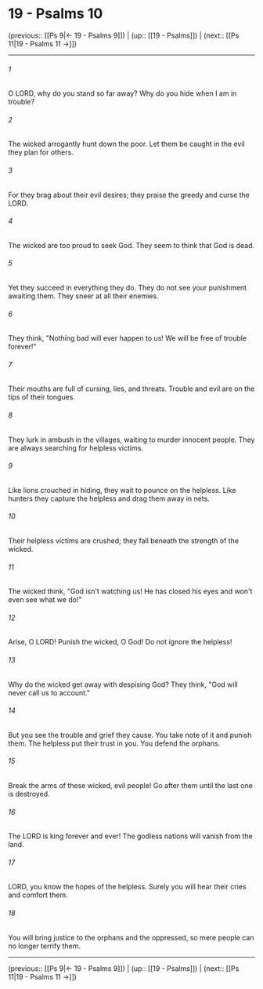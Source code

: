 # 19 - Psalms 10

(previous:: [[Ps 9|← 19 - Psalms 9]]) | (up:: [[19 - Psalms]]) | (next:: [[Ps 11|19 - Psalms 11 →]])

***


###### 1 
O LORD, why do you stand so far away? Why do you hide when I am in trouble? 

###### 2 
The wicked arrogantly hunt down the poor. Let them be caught in the evil they plan for others. 

###### 3 
For they brag about their evil desires; they praise the greedy and curse the LORD. 

###### 4 
The wicked are too proud to seek God. They seem to think that God is dead. 

###### 5 
Yet they succeed in everything they do. They do not see your punishment awaiting them. They sneer at all their enemies. 

###### 6 
They think, "Nothing bad will ever happen to us! We will be free of trouble forever!" 

###### 7 
Their mouths are full of cursing, lies, and threats. Trouble and evil are on the tips of their tongues. 

###### 8 
They lurk in ambush in the villages, waiting to murder innocent people. They are always searching for helpless victims. 

###### 9 
Like lions crouched in hiding, they wait to pounce on the helpless. Like hunters they capture the helpless and drag them away in nets. 

###### 10 
Their helpless victims are crushed; they fall beneath the strength of the wicked. 

###### 11 
The wicked think, "God isn't watching us! He has closed his eyes and won't even see what we do!" 

###### 12 
Arise, O LORD! Punish the wicked, O God! Do not ignore the helpless! 

###### 13 
Why do the wicked get away with despising God? They think, "God will never call us to account." 

###### 14 
But you see the trouble and grief they cause. You take note of it and punish them. The helpless put their trust in you. You defend the orphans. 

###### 15 
Break the arms of these wicked, evil people! Go after them until the last one is destroyed. 

###### 16 
The LORD is king forever and ever! The godless nations will vanish from the land. 

###### 17 
LORD, you know the hopes of the helpless. Surely you will hear their cries and comfort them. 

###### 18 
You will bring justice to the orphans and the oppressed, so mere people can no longer terrify them.

***

(previous:: [[Ps 9|← 19 - Psalms 9]]) | (up:: [[19 - Psalms]]) | (next:: [[Ps 11|19 - Psalms 11 →]])
